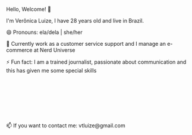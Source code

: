 Hello, Welcome! 👋

<p>I'm Verônica Luize, I have 28 years old and live in Brazil.</p>
<p>😄 Pronouns: ela/dela | she/her</p>
<p>🔭 Currently work as a customer service support and I manage an e-commerce at Nerd Universe</p>
<p>⚡ Fun fact: I am a trained journalist, passionate about communication and this has given me some special skills </p>
<br></br>
<br></br>
<br></br>
<p>📫 If you want to contact me: vtluize@gmail.com</p>




